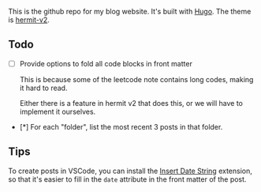 This is the github repo for my blog website. It's built with [Hugo](https://gohugo.io/). The theme is [hermit-v2](https://github.com/1bl4z3r/hermit-V2).

## Todo

- [ ] Provide options to fold all code blocks in front matter

    This is because some of the leetcode note contains long codes, making it hard to read.

    Either there is a feature in hermit v2 that does this, or we will have to implement it ourselves.

- [*] For each "folder", list the most recent 3 posts in that folder.

## Tips

To create posts in VSCode, you can install the [Insert Date String](https://marketplace.visualstudio.com/items?itemName=jsynowiec.vscode-insertdatestring) extension, so that it's easier to fill in the `date` attribute in the front matter of the post.